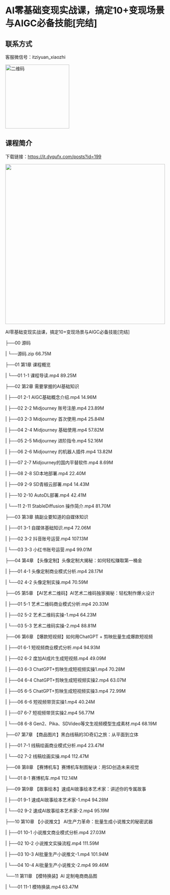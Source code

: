 # AI零基础变现实战课，搞定10+变现场景与AIGC必备技能[完结]

## 联系方式

客服微信号：itziyuan_xiaozhi

<img src="https://ziyuanyun.oss-cn-guangzhou.aliyuncs.com/common/20240614073449/666b82192834a.jpg" width="200" height="200" alt="二维码">

## 课程简介

下载链接：https://it.dyqufx.com/posts?id=199

<img src="https://ziyuanyun.oss-cn-guangzhou.aliyuncs.com/yun/20240515151658/6644616a7c768.jpg" width="500" alt="">

  AI零基础变现实战课，搞定10+变现场景与AIGC必备技能[完结]



├──00 源码

 | └──源码.zip 66.75M

 ├──01 第1章 课程概览

 | └──01 1-1 课程导读.mp4 89.25M

 ├──02 第2章 需要掌握的AI基础知识

 | ├──01 2-1 AIGC基础概念介绍.mp4 14.96M

 | ├──02 2-2 Midjourney 账号注册.mp4 23.89M

 | ├──03 2-3 Midjourney 首次使用.mp4 25.84M

 | ├──04 2-4 Midjourney 基础使用.mp4 57.82M

 | ├──05 2-5 Midjourney 进阶指令.mp4 52.16M

 | ├──06 2-6 Midjourney 的机器人插件.mp4 13.82M

 | ├──07 2-7 Midjourney的国内平替软件.mp4 8.69M

 | ├──08 2-8 SD本地部署.mp4 22.40M

 | ├──09 2-9 SD青椒云部署.mp4 14.43M

 | ├──10 2-10 AutoDL部署.mp4 42.41M

 | └──11 2-11 StableDiffusion 操作简介.mp4 81.70M

 ├──03 第3章 搞副业要知道的自媒体知识

 | ├──01 3-1 自媒体基础知识.mp4 72.06M

 | ├──02 3-2 抖音账号运营.mp4 107.13M

 | └──03 3-3 小红书账号运营.mp4 99.01M

 ├──04 第4章 【头像定制】头像定制大揭秘：如何轻松赚取第一桶金

 | ├──01 4-1 头像定制商业模式分析.mp4 28.17M

 | └──02 4-2 头像定制实操.mp4 70.59M

 ├──05 第5章 【AI艺术二维码】AI艺术二维码独家揭秘：轻松制作爆火设计

 | ├──01 5-1 艺术二维码商业模式分析.mp4 20.33M

 | ├──02 5-2 艺术二维码实操-1.mp4 64.23M

 | └──03 5-3 艺术二维码实操-2.mp4 88.81M

 ├──06 第6章 【爆款短视频】如何用ChatGPT + 剪映批量生成爆款短视频

 | ├──01 6-1 短视频商业模式分析.mp4 94.93M

 | ├──02 6-2 度加AI成片生成短视频.mp4 49.09M

 | ├──03 6-3 ChatGPT+剪映生成短视频实操1.mp4 70.28M

 | ├──04 6-4 ChatGPT+剪映生成短视频实操2.mp4 63.07M

 | ├──05 6-5 ChatGPT+剪映生成短视频实操3.mp4 72.99M

 | ├──06 6-6 短视频带货实操1.mp4 40.24M

 | ├──07 6-7 短视频带货实操2.mp4 56.77M

 | └──08 6-8 Gen2、Pika、SDVideo等文生视频模型生成素材.mp4 68.19M

 ├──07 第7章 【商品图片】黑白线稿的3D奇幻之旅：从平面到立体

 | ├──01 7-1 线稿绘画商业模式分析.mp4 23.47M

 | └──02 7-2 线稿绘画实操.mp4 112.47M

 ├──08 第8章 【赛博机车】赛博机车制图秘诀：用SD创造未来视觉

 | └──01 8-1 赛博机车.mp4 112.14M

 ├──09 第9章 【故事绘本】速成AI故事绘本艺术家：讲述你的专属故事

 | ├──01 9-1 速成AI故事绘本艺术家-1.mp4 94.28M

 | └──02 9-2 速成AI故事绘本艺术家-2.mp4 95.19M

 ├──10 第10章 【小说推文】 AI生产力革命：批量生成小说推文的秘密武器

 | ├──01 10-1 小说推文商业模式分析.mp4 27.03M

 | ├──02 10-2 小说推文实操流程.mp4 111.59M

 | ├──03 10-3 AI批量生产小说推文-1.mp4 101.94M

 | └──04 10-4 AI批量生产小说推文-2.mp4 99.46M

 └──11 第11章 【模特换装】AI 定制电商商品图

 | └──01 11-1 模特换装.mp4 63.47M

  